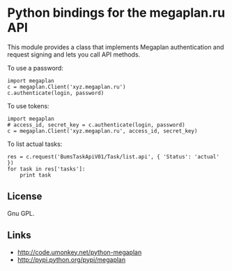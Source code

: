 Python bindings for the megaplan.ru API
=======================================

This module provides a class that implements Megaplan authentication and request
signing and lets you call API methods.

To use a password:

    import megaplan
    c = megaplan.Client('xyz.megaplan.ru')
    c.authenticate(login, password)

To use tokens:

    import megaplan
    # access_id, secret_key = c.authenticate(login, password)
    c = megaplan.Client('xyz.megaplan.ru', access_id, secret_key)

To list actual tasks:

    res = c.request('BumsTaskApiV01/Task/list.api', { 'Status': 'actual' })
    for task in res['tasks']:
        print task


License
-------

Gnu GPL.


Links
-----

* http://code.umonkey.net/python-megaplan
* http://pypi.python.org/pypi/megaplan
